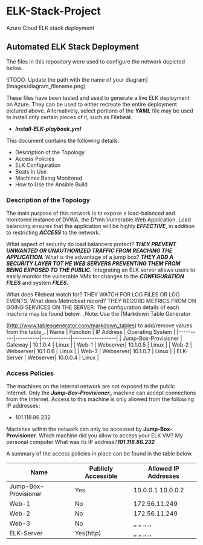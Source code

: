 # ELK-Stack-Project
Azure Cloud ELK stack deployment

## Automated ELK Stack Deployment
The files in this repository were used to configure the network depicted 
below.

![TODO: Update the path with the name of your diagram]
(Images/diagram_filename.png)

These files have been tested and used to generate a live ELK deployment on
Azure. They can be used to either recreate the entire deployment pictured 
above. Alternatively, select portions of the **_YAML_** file may be used to
install only certain pieces of it, such as Filebeat.

 - **_Install-ELK-playbook.yml_**

This document contains the following details:
- Description of the Topology
- Access Policies
- ELK Configuration
 - Beats in Use
 - Machines Being Monitored
- How to Use the Ansible Build

### Description of the Topology
The main purpose of this network is to expose a load-balanced and 
monitored instance of DVWA, the D*mn Vulnerable Web Application.
Load balancing ensures that the application will be highly **_EFFECTIVE_**, 
in addition to restricting **_ACCESS_** to the network.

What aspect of security do load balancers protect? **_THEY PREVENT UNWANTED OR UNAUTHORIZED TRAFFIC FROM REACHING THE APPLICATION._**
What is the advantage of a jump box? **_THEY ADD A SECURITY LAYER TOT HE WEB SERVERS PREVENTING THEM FROM BEING EXPOSED TO THE PUBLIC._**
Integrating an ELK server allows users to easily monitor the vulnerable 
VMs for changes to the **_CONFIGURATION FILES_** and system **_FILES._**

What does Filebeat watch for? THEY WATCH FOR LOG FILES OR LOG EVENTS.
What does Metricbeat record? THEY RECORD METRICS FROM ON GOING SERVICES ON THE SERVER.
The configuration details of each machine may be found below.
_Note: Use the [Markdown Table Generator

(http://www.tablesgenerator.com/markdown_tables) to add/remove values from
the table_.
| Name | Function | IP Address | Operating System |
|----------|----------|------------|------------------|
| Jump-Box-Provisioner | Gateway | 10.1.0.4 | Linux |
| Web-1 | Webserver| 10.1.0.5 | Linux |
| Web-2 | Webserver| 10.1.0.6 | Linux |
| Web-3 | Webserver| 10.1.0.7 | Linux |
| ELK-Server | Webserver| 10.0.0.4 | Linux |

### Access Policies
The machines on the internal network are not exposed to the public 
Internet. 
Only the ___Jump-Box-Provisioner____ machine can accept connections from the
Internet. Access to this machine is only allowed from the following IP 
addresses:
- 101.118.86.232

Machines within the network can only be accessed by __Jump-Box-Provisioner__.
Which machine did you allow to access your ELK VM? My personal 
computer
What was its IP address?___101.118.86.232___

A summary of the access policies in place can be found in the table below.

| Name | Publicly Accessible | Allowed IP Addresses |
|----------|---------------------|----------------------|
| Jump-Box-Provisioner | Yes | 10.0.0.1 10.0.0.2 |
| Web-1 | No | 172.56.11.249 | 
| Web-2 | No | 172.56.11.249 | 
| Web-3 | No | ,, ,, ,, ,, | 
| ELK-Server | Yes(http) | ,, ,, ,, ,, | 
